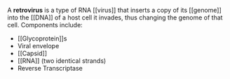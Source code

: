 A **retrovirus** is a type of RNA [[virus]] that inserts a copy of its [[genome]] into the [[DNA]] of a host cell it invades, thus changing the genome of that cell. Components include:

- [[Glycoprotein]]s
- Viral envelope
- [[Capsid]]
- [[RNA]] (two identical strands)
- Reverse Transcriptase